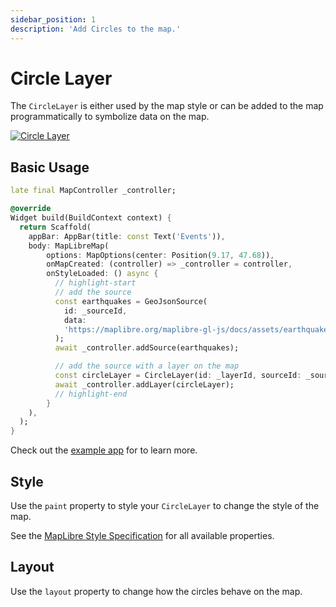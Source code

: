```yaml
---
sidebar_position: 1
description: 'Add Circles to the map.'
---
```


# Circle Layer

The `CircleLayer` is either used by the map style or can be added to the map
programmatically to symbolize data on the map.

[![Circle Layer](/img/layers/circle_layer.jpg)](https://flutter-maplibre.pages.dev/demo/#/layers/circle)

## Basic Usage

```dart
late final MapController _controller;

@override
Widget build(BuildContext context) {
  return Scaffold(
    appBar: AppBar(title: const Text('Events')),
    body: MapLibreMap(
        options: MapOptions(center: Position(9.17, 47.68)),
        onMapCreated: (controller) => _controller = controller,
        onStyleLoaded: () async {
          // highlight-start
          // add the source
          const earthquakes = GeoJsonSource(
            id: _sourceId,
            data:
            'https://maplibre.org/maplibre-gl-js/docs/assets/earthquakes.geojson',
          );
          await _controller.addSource(earthquakes);

          // add the source with a layer on the map
          const circleLayer = CircleLayer(id: _layerId, sourceId: _sourceId);
          await _controller.addLayer(circleLayer);
          // highlight-end
        }
    ),
  );
}
```

Check out
the [example app](https://github.com/josxha/flutter-maplibre/blob/main/example/lib/layers_circle_page.dart)
for to learn more.

## Style

Use the `paint` property to style your `CircleLayer` to change the style of the
map.

See
the [MapLibre Style Specification](https://maplibre.org/maplibre-style-spec/layers/#circle)
for all available properties.

## Layout

Use the `layout` property to change how the circles behave on the map.